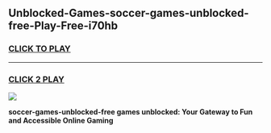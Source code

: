 
## Unblocked-Games-soccer-games-unblocked-free-Play-Free-i70hb
<h3>
<a href="https://premium76.site?title=soccer-games-unblocked-free&ref=20A">CLICK TO PLAY</a></h3>
<hr>

<h3>
<a href="https://premium76.site?title=soccer-games-unblocked-free&ref=20A">CLICK 2 PLAY</a>
  
</h3>

<a href="https://premium76.site?title=soccer-games-unblocked-free&ref=20A"><img src="https://clearcache.store/games.png"></a>


**soccer-games-unblocked-free games unblocked: Your Gateway to Fun and Accessible Online Gaming**
